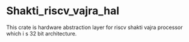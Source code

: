 # Shakti_riscv_vajra_hal
This crate is hardware abstraction layer for riscv shakti vajra processor which i s 32 bit architecture.
